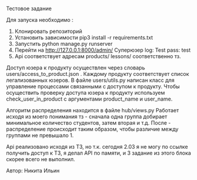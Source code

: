 Тестовое задание

Для запуска необходимо :

1. Клонировать репозиторий
2. Установить зависимости
pip3 install -r requirements.txt
3. Запустить
python manage.py runserver
4. Перейти на http://127.0.0.1:8000/admin/
Суперюзер
log:  Test
pass: test
5. Api соответствует адресам 
products/
lessons/
соответственно тз.



Доступ юзера к продукту осуществлен через словарь users/access_to_product.json .
Каждому продукту соответствует список легализованных юзеров.
В файле users/utils.py написан класс для управление процессами связанными с доступом к продукту.
Чтобы осуществить проверку доступа юзера к продукту используем check_user_in_product с аргументами
product_name и user_name.


Алгоритм распределения находится в файле hub/views.py
Работает исходя из моего понимания тз - сначала одна группа добирает минимальное количество студентов, затем вторая и т.д.
После - распределение происходит таким образом, чтобы различие между группами не превышало 1.


Api реализовано исходя из ТЗ, но т.к. сегодня 2.03 я не могу по ссылке получить доступ к ТЗ, я делал API по памяти,
и 3 задание из этого блока скорее всего не выполнил.

Автор: Никита Ильин
